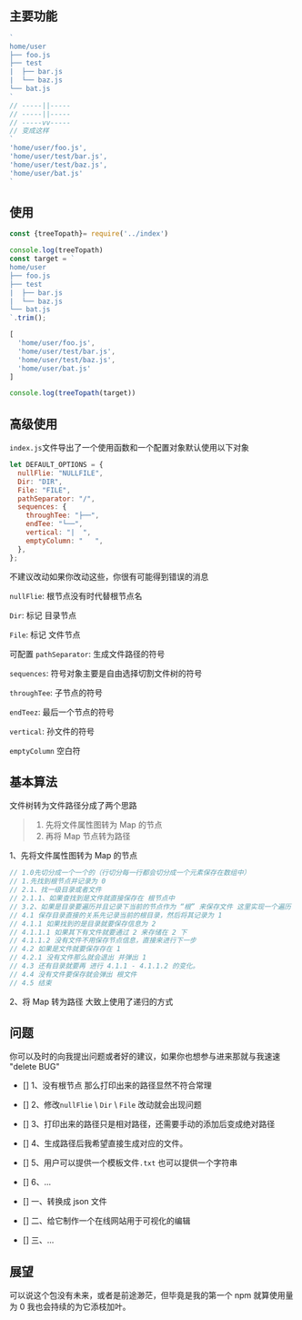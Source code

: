 ## 主要功能
~~~js
`
home/user
├── foo.js
├── test
|  ├── bar.js
|  └── baz.js
└── bat.js
`
// -----||-----
// -----||-----
// -----vv-----
// 变成这样
`
'home/user/foo.js',
'home/user/test/bar.js',
'home/user/test/baz.js',
'home/user/bat.js'
`
~~~

## 使用
~~~js
const {treeTopath}= require('../index')

console.log(treeTopath)
const target = `
home/user
├── foo.js
├── test
|  ├── bar.js
|  └── baz.js
└── bat.js
`.trim();

[
  'home/user/foo.js',
  'home/user/test/bar.js',
  'home/user/test/baz.js',
  'home/user/bat.js'
]

console.log(treeTopath(target))
~~~

## 高级使用
`index.js`文件导出了一个使用函数和一个配置对象默认使用以下对象
~~~js
let DEFAULT_OPTIONS = {
  nullFlie: "NULLFILE",
  Dir: "DIR",
  File: "FILE",
  pathSeparator: "/",
  sequences: {
    throughTee: "├──",
    endTee: "└──",
    vertical: "|  ",
    emptyColumn: "   ",
  },
};
~~~
不建议改动如果你改动这些，你很有可能得到错误的消息

`nullFlie`: 根节点没有时代替根节点名

`Dir`: 标记 目录节点

`File`: 标记 文件节点

可配置
`pathSeparator`: 生成文件路径的符号

`sequences`: 符号对象主要是自由选择切割文件树的符号

`throughTee`: 子节点的符号

`endTeez`: 最后一个节点的符号

`vertical`: 孙文件的符号

`emptyColumn` 空白符

## 基本算法
文件树转为文件路径分成了两个思路
>1. 先将文件属性图转为 Map 的节点
>2. 再将 Map 节点转为路径

1、先将文件属性图转为 Map 的节点
~~~js
// 1.0先切分成一个一个的（行切分每一行都会切分成一个元素保存在数组中）
// 1.先找到根节点并记录为 0
// 2.1、找一级目录或者文件
// 2.1.1、如果查找到是文件就直接保存在 根节点中
// 3.2、如果是目录要遍历并且记录下当前的节点作为 “根” 来保存文件 这里实现一个遍历
// 4.1 保存目录直接的关系先记录当前的根目录，然后将其记录为 1
// 4.1.1 如果找到的是目录就要保存信息为 2
// 4.1.1.1 如果其下有文件就要通过 2 来存储在 2 下
// 4.1.1.2 没有文件不用保存节点信息，直接来进行下一步
// 4.2 如果是文件就要保存存在 1
// 4.2.1 没有文件那么就会退出 并弹出 1
// 4.3 还有目录就要再 进行 4.1.1 - 4.1.1.2 的变化。
// 4.4 没有文件要保存就会弹出 根文件
// 4.5 结束
~~~
2、将 Map 转为路径
大致上使用了递归的方式

## 问题
你可以及时的向我提出问题或者好的建议，如果你也想参与进来那就与我速速 "delete BUG"
- [] 1、没有根节点 那么打印出来的路径显然不符合常理 
- [] 2、修改`nullFlie` \ `Dir` \ `File` 改动就会出现问题 
- [] 3、打印出来的路径只是相对路径，还需要手动的添加后变成绝对路径
- [] 4、生成路径后我希望直接生成对应的文件。
- [] 5、用户可以提供一个模板文件`.txt` 也可以提供一个字符串
- [] 6、...

- [] 一、转换成 json 文件
- [] 二、给它制作一个在线网站用于可视化的编辑
- [] 三、...

## 展望
可以说这个包没有未来，或者是前途渺茫，但毕竟是我的第一个 npm 就算使用量为 0 我也会持续的为它添枝加叶。